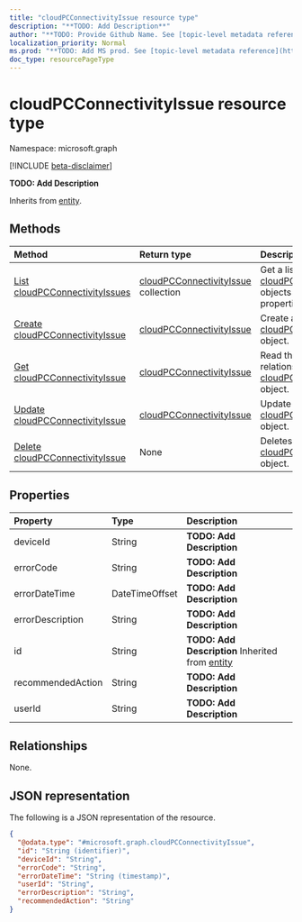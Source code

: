 ```yaml
---
title: "cloudPCConnectivityIssue resource type"
description: "**TODO: Add Description**"
author: "**TODO: Provide Github Name. See [topic-level metadata reference](https://msgo.azurewebsites.net/add/document/guidelines/metadata.html#topic-level-metadata)**"
localization_priority: Normal
ms.prod: "**TODO: Add MS prod. See [topic-level metadata reference](https://msgo.azurewebsites.net/add/document/guidelines/metadata.html#topic-level-metadata)**"
doc_type: resourcePageType
---
```


# cloudPCConnectivityIssue resource type

Namespace: microsoft.graph

[!INCLUDE [beta-disclaimer](../../includes/beta-disclaimer.md)]

**TODO: Add Description**


Inherits from [entity](../resources/entity.md).

## Methods
|Method|Return type|Description|
|:---|:---|:---|
|[List cloudPCConnectivityIssues](../api/intune-cloudpcconnectivityissue-list.md)|[cloudPCConnectivityIssue](../resources/intune-cloudpcconnectivityissue.md) collection|Get a list of the [cloudPCConnectivityIssue](../resources/cloudpcconnectivityissue.md) objects and their properties.|
|[Create cloudPCConnectivityIssue](../api/intune-cloudpcconnectivityissue-create.md)|[cloudPCConnectivityIssue](../resources/intune-cloudpcconnectivityissue.md)|Create a new [cloudPCConnectivityIssue](../resources/intune-cloudpcconnectivityissue.md) object.|
|[Get cloudPCConnectivityIssue](../api/intune-cloudpcconnectivityissue-get.md)|[cloudPCConnectivityIssue](../resources/intune-cloudpcconnectivityissue.md)|Read the properties and relationships of a [cloudPCConnectivityIssue](../resources/intune-cloudpcconnectivityissue.md) object.|
|[Update cloudPCConnectivityIssue](../api/intune-cloudpcconnectivityissue-update.md)|[cloudPCConnectivityIssue](../resources/intune-cloudpcconnectivityissue.md)|Update the properties of a [cloudPCConnectivityIssue](../resources/intune-cloudpcconnectivityissue.md) object.|
|[Delete cloudPCConnectivityIssue](../api/intune-cloudpcconnectivityissue-delete.md)|None|Deletes a [cloudPCConnectivityIssue](../resources/intune-cloudpcconnectivityissue.md) object.|

## Properties
|Property|Type|Description|
|:---|:---|:---|
|deviceId|String|**TODO: Add Description**|
|errorCode|String|**TODO: Add Description**|
|errorDateTime|DateTimeOffset|**TODO: Add Description**|
|errorDescription|String|**TODO: Add Description**|
|id|String|**TODO: Add Description** Inherited from [entity](../resources/entity.md)|
|recommendedAction|String|**TODO: Add Description**|
|userId|String|**TODO: Add Description**|

## Relationships
None.

## JSON representation
The following is a JSON representation of the resource.
<!-- {
  "blockType": "resource",
  "keyProperty": "id",
  "@odata.type": "microsoft.graph.cloudPCConnectivityIssue",
  "baseType": "microsoft.graph.entity",
  "openType": false
}
-->
``` json
{
  "@odata.type": "#microsoft.graph.cloudPCConnectivityIssue",
  "id": "String (identifier)",
  "deviceId": "String",
  "errorCode": "String",
  "errorDateTime": "String (timestamp)",
  "userId": "String",
  "errorDescription": "String",
  "recommendedAction": "String"
}
```

